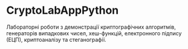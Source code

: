 # CryptoLabAppPython
Лабораторні роботи з демонстрації криптографічних алгоритмів, генераторів випадкових чисел, хеш-функцій, електронного підпису (ЕЦП), криптоаналізу та стеганографії.
